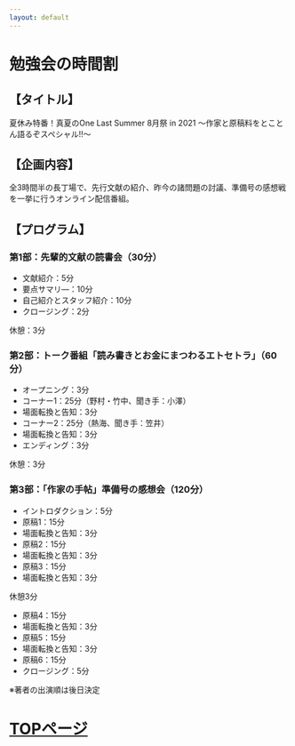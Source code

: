 ```yaml
---
layout: default
---
```


# 勉強会の時間割
## 【タイトル】
夏休み特番！真夏のOne Last Summer 8月祭 in 2021
～作家と原稿料をとことん語るぞスペシャル!!～


## 【企画内容】
全3時間半の長丁場で、先行文献の紹介、昨今の諸問題の討議、準備号の感想戦を一挙に行うオンライン配信番組。


## 【プログラム】
### 第1部：先輩的文献の読書会（30分）
* 文献紹介：5分
* 要点サマリ―：10分
* 自己紹介とスタッフ紹介：10分
* クロージング：2分


休憩：3分


### 第2部：トーク番組「読み書きとお金にまつわるエトセトラ」（60分）
* オープニング：3分
* コーナー1：25分（野村・竹中、聞き手：小澤）
* 場面転換と告知：3分
* コーナー2：25分（熱海、聞き手：笠井）
* 場面転換と告知：3分
* エンディング：3分


休憩：3分


### 第3部：「作家の手帖」準備号の感想会（120分）
* イントロダクション：5分
* 原稿1：15分
* 場面転換と告知：3分
* 原稿2：15分
* 場面転換と告知：3分
* 原稿3：15分
* 場面転換と告知：3分


休憩3分


* 原稿4：15分
* 場面転換と告知：3分
* 原稿5：15分
* 場面転換と告知：3分
* 原稿6：15分
* クロージング：5分

※著者の出演順は後日決定

# [TOPページ](./index.md)

